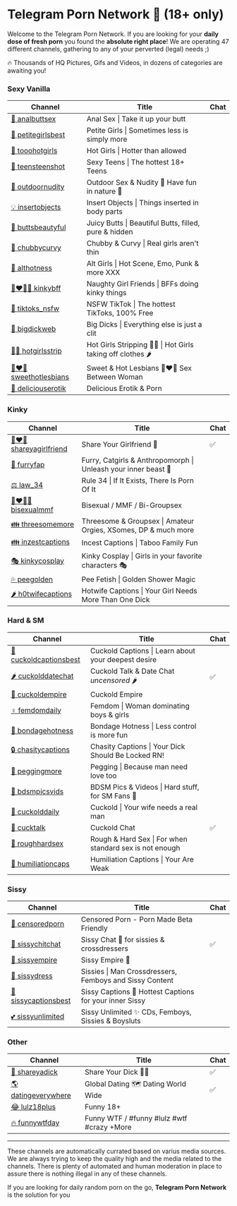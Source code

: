 # Telegram Porn Network 🔞 (18+ only)

Welcome to the Telegram Porn Network. If you are looking for your **daily dose of fresh porn** you found the **absolute right place**!
We are operating 47 different channels, gathering to any of your perverted (legal) needs ;)

🔥 Thousands of HQ Pictures, Gifs and Videos, in dozens of categories are awaiting you!



### Sexy Vanilla
| Channel | Title | Chat |
| --- | --- | --- |
| [🍑 analbuttsex](https://t.me/analbuttsex) | Anal Sex \| Take it up your butt |  |
| [🍓 petitegirlsbest](https://t.me/petitegirlsbest) | Petite Girls \| Sometimes less is simply more |  |
| [👸 tooohotgirls](https://t.me/tooohotgirls) | Hot Girls \| Hotter than allowed |  |
| [👧 teensteenshot](https://t.me/teensteenshot) | Sexy Teens \| The hottest 18+ Teens |  |
| [🌲 outdoornudity](https://t.me/outdoornudity) | Outdoor Sex & Nudity 🌳 Have fun in nature 🌲 |  |
| [💡 insertobjects](https://t.me/insertobjects) | Insert Objects \| Things inserted in body parts |  |
| [🍑 buttsbeautyful](https://t.me/buttsbeautyful) | Juicy Butts \| Beautiful Butts, filled, pure & hidden |  |
| [🍐 chubbycurvy](https://t.me/chubbycurvy) | Chubby & Curvy \| Real girls aren't thin |  |
| [🖤 althotness](https://t.me/althotness) | Alt Girls \| Hot Scene, Emo, Punk & more XXX |  |
| [👩‍❤️‍💋‍👩 kinkybff](https://t.me/kinkybff) | Naughty Girl Friends \| BFFs doing kinky things |  |
| [🎵 tiktoks_nsfw](https://t.me/tiktoks_nsfw) | NSFW TikTok \| The hottest TikToks, 100% Free |  |
| [🍆 bigdickweb](https://t.me/bigdickweb) | Big Dicks \| Everything else is just a clit |  |
| [👯‍♀️ hotgirlsstrip](https://t.me/hotgirlsstrip) | Hot Girls Stripping 👯‍♀️ \| Hot Girls taking off clothes 🌶 |  |
| [👩‍❤️‍👩 sweethotlesbians](https://t.me/sweethotlesbians) | Sweet & Hot Lesbians 👩‍❤️‍👩 Sex Between Woman |  |
| [🤩 deliciouserotik](https://t.me/deliciouserotik) | Delicious Erotik & Porn |  |

### Kinky
| Channel | Title | Chat |
| --- | --- | --- |
| [👩‍❤️‍👨 shareyagirlfriend](https://t.me/shareyagirlfriend) | Share Your Girlfriend 🔞 | ✅ |
| [🐾 furryfap](https://t.me/furryfap) | Furry, Catgirls & Anthropomorph \| Unleash your inner beast 🐺 |  |
| [⚖️ law_34](https://t.me/law_34) | Rule 34 \| If It Exists, There Is Porn Of It |  |
| [👨‍❤️‍💋‍👨 bisexualmmf](https://t.me/bisexualmmf) | Bisexual / MMF / Bi-Groupsex |  |
| [👪 threesomemore](https://t.me/threesomemore) | Threesome & Groupsex \| Amateur Orgies, XSomes, DP & much more |  |
| [👪 inzestcaptions](https://t.me/inzestcaptions) | Incest Captions \| Taboo Family Fun |  |
| [🎭 kinkycosplay](https://t.me/kinkycosplay) | Kinky Cosplay \| Girls in your favorite characters 🎭 |  |
| [💦 peegolden](https://t.me/peegolden) | Pee Fetish \| Golden Shower Magic |  |
| [🌶️ h0twifecaptions](https://t.me/h0twifecaptions) | Hotwife Captions \| Your Girl Needs More Than One Dick |  |

### Hard & SM
| Channel | Title | Chat |
| --- | --- | --- |
| [🐣 cuckoldcaptionsbest](https://t.me/cuckoldcaptionsbest) | Cuckold Captions \| Learn about your deepest desire |  |
| [🌶 cuckolddatechat](https://t.me/cuckolddatechat) | Cuckold Talk & Date Chat *uncensored* 🌶 | ✅ |
| [👸 cuckoldempire](https://t.me/cuckoldempire) | Cuckold Empire |  |
| [♀️ femdomdaily](https://t.me/femdomdaily) | Femdom \| Woman dominating boys & girls |  |
| [🥨 bondagehotness](https://t.me/bondagehotness) | Bondage Hotness \| Less control is more fun |  |
| [🔒 chasitycaptions](https://t.me/chasitycaptions) | Chasity Captions \| Your Dick Should Be Locked RN! |  |
| [🥒 peggingmore](https://t.me/peggingmore) | Pegging \| Because man need love too |  |
| [🐶 bdsmpicsvids](https://t.me/bdsmpicsvids) | BDSM Pics & Videos \| Hard stuff, for SM Fans 👊 |  |
| [🐓 cuckolddaily](https://t.me/cuckolddaily) | Cuckold \| Your wife needs a real man |  |
| [🐓 cucktalk](https://t.me/cucktalk) | Cuckold Chat | ✅ |
| [💪 roughhardsex](https://t.me/roughhardsex) | Rough & Hard Sex \| For when standard sex is not enough |  |
| [🤣 humiliationcaps](https://t.me/humiliationcaps) | Humiliation Captions \| Your Are Weak |  |

### Sissy
| Channel | Title | Chat |
| --- | --- | --- |
| [👀 censoredporn](https://t.me/censoredporn) | Censored Porn - Porn Made Beta Friendly |  |
| [🍭 sissychitchat](https://t.me/sissychitchat) | Sissy Chat 🍭 for sissies & crossdressers | ✅ |
| [🎀 sissyempire](https://t.me/sissyempire) | Sissy Empire 🎀 |  |
| [👗 sissydress](https://t.me/sissydress) | Sissies \| Man Crossdressers, Femboys and Sissy Content |  |
| [👙 sissycaptionsbest](https://t.me/sissycaptionsbest) | Sissy Captions 💋 Hottest Captions for your inner Sissy |  |
| [💕 sissyunlimited](https://t.me/sissyunlimited) | Sissy Unlimited ✨ CDs, Femboys, Sissies & Boysluts |  |

### Other
| Channel | Title | Chat |
| --- | --- | --- |
| [🍆 shareyadick](https://t.me/shareyadick) | Share Your Dick 🍆🔞 | ✅ |
| [🌎 datingeverywhere](https://t.me/datingeverywhere) | Global Dating 🗺️ Dating World Wide | ✅ |
| [😂 lulz18plus](https://t.me/lulz18plus) | Funny 18+ |  |
| [🔥 funnywtfday](https://t.me/funnywtfday) | Funny WTF / #funny #lulz #wtf #crazy +More |  |



---

These channels are automatically currated based on varius media sources. We are always trying to keep the quality high and the media
related to the channels. There is plenty of automated and human moderation in place to assure there is nothing illegal in any of these channels.

If you are looking for daily random porn on the go, **Telegram Porn Network** is the solution for you

